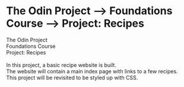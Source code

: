 # The Odin Project ⟶ Foundations Course ⟶ Project: Recipes
The Odin Project<br>
Foundations Course<br>
Project: Recipes<br>
<br>
In this project, a basic recipe website is built.<br>
The website will contain a main index page with links to a few recipes.<br>
This project will be revisited to be styled up with CSS.
